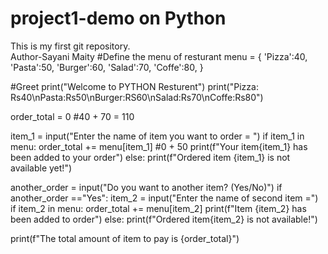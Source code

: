 # project1-demo on Python
This is my first git repository.
<br>
Author-Sayani Maity
#Define the menu of resturant
menu = {
    'Pizza':40,
    'Pasta':50,
    'Burger':60,
    'Salad':70,
    'Coffe':80, 
}

#Greet
print("Welcome to PYTHON Resturent")
print("Pizza: Rs40\nPasta:Rs50\nBurger:RS60\nSalad:Rs70\nCoffe:Rs80")

order_total = 0
#40 + 70 = 110

item_1 = input("Enter the name of item you want to order = ")
if item_1 in menu:
    order_total += menu[item_1] #0 + 50
    print(f"Your item{item_1} has been added to your order")
else:
    print(f"Ordered item {item_1} is not available yet!")
       
another_order = input("Do you want to another item? (Yes/No)")
if another_order =="Yes":
    item_2 = input("Enter the name of second item =")
    if item_2 in menu:
        order_total += menu[item_2]
        print(f"Item {item_2} has been added to order")
    else:
        print(f"Ordered item{item_2} is not available!")
        
print(f"The total amount of item to pay is {order_total}")
